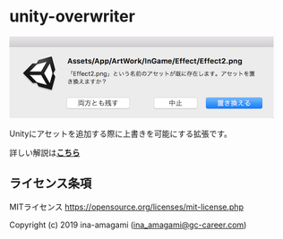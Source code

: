 # unity-overwriter

<img src="example.png" width="472px">
  
Unityにアセットを追加する際に上書きを可能にする拡張です。
  
詳しい解説は[**こちら**](https://gc-career.com/tech-blog/overwriter/)

## ライセンス条項

MITライセンス
https://opensource.org/licenses/mit-license.php  
  
Copyright (c) 2019 ina-amagami (ina_amagami@gc-career.com)
